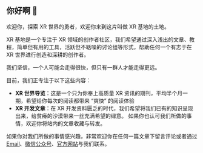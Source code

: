## 你好啊 👋

欢迎你，探索 XR 世界的勇者，欢迎你来到这片叫做 XR 基地的土地。

XR 基地是一个专注于 XR 领域的创作者社区，我们希望通过深入浅出的文章、教程，简单但有用的工具，活跃但不聒噪的讨论组等形式，帮助任何一个有志于在 XR 世界进行创造和深耕的创作者。

我们坚信，一个人可能会走得很快，但只有一群人才能走得更远。

目前，我们正专注于以下这些内容：

- **XR 世界导览**：这是一个只为你奉上高质量 XR 资讯的期刊，平均半个月一期，希望给你每次的阅读都带来 “爽快” 的阅读体验
- **XR 开发文章**：在 XR 开发资料匮乏的时代，我们希望将我们已有的知识呈现出来，给贫瘠的沙漠带来一丝充满希望的绿意。
如果你也认可我们所做的事情，欢迎你将站内的文章收藏与转发。

如果你对我们所做的事情感兴趣，非常欢迎你在任何一篇文章下留言评论或者通过 [Email](mailto:xreality.zone@outlook.com)、[微信公众号](https://uploads-ssl.webflow.com/6455c94ca91f31430ce133c8/6474bdafdc63e8c013f74ac9_%E6%89%AB%E7%A0%81_%E6%90%9C%E7%B4%A2%E8%81%94%E5%90%88%E4%BC%A0%E6%92%AD%E6%A0%B7%E5%BC%8F-%E7%99%BD%E8%89%B2%E7%89%88.jpg)、[官方网站](https://xreality.zone/)与我们联系。

